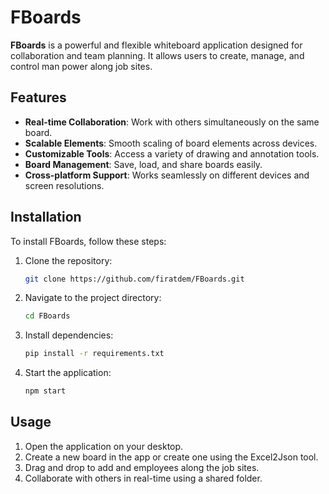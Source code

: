 # FBoards

**FBoards** is a powerful and flexible whiteboard application designed for collaboration and team planning. It allows users to create, manage, and control man power along job sites.

## Features

- **Real-time Collaboration**: Work with others simultaneously on the same board.
- **Scalable Elements**: Smooth scaling of board elements across devices.
- **Customizable Tools**: Access a variety of drawing and annotation tools.
- **Board Management**: Save, load, and share boards easily.
- **Cross-platform Support**: Works seamlessly on different devices and screen resolutions.

## Installation

To install FBoards, follow these steps:

1. Clone the repository:
    ```bash
    git clone https://github.com/firatdem/FBoards.git
    ```
2. Navigate to the project directory:
    ```bash
    cd FBoards
    ```
3. Install dependencies:
    ```bash
    pip install -r requirements.txt

    ```
4. Start the application:
    ```bash
    npm start
    ```

## Usage

1. Open the application on your desktop.
2. Create a new board in the app or create one using the Excel2Json tool.
3. Drag and drop to add and employees along the job sites.
4. Collaborate with others in real-time using a shared folder.



